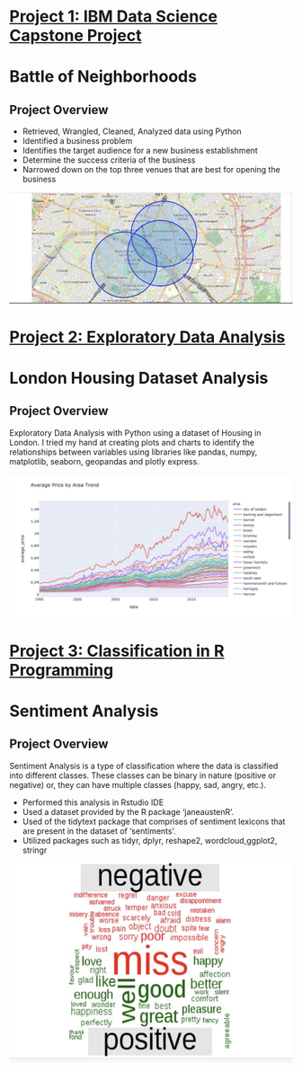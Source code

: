 

# [Project 1: IBM Data Science Capstone Project](https://github.com/Esther-Ogundipe/Data-Science-Porfolio)

# Battle of Neighborhoods

## Project Overview
* Retrieved, Wrangled, Cleaned, Analyzed data using Python
* Identified a business problem 
* Identifies the target audience for a new business establishment
* Determine the success criteria of the business
* Narrowed down on the top three venues that are best for opening the business

![](/battle_of_neighborhods.png)

# [Project 2: Exploratory Data Analysis](https://www.kaggle.com/estherogundipe/london-housing-dataset-eda)

# London Housing Dataset Analysis

## Project Overview
Exploratory Data Analysis with Python using a dataset of Housing in London. I tried my hand at creating plots and charts to identify the relationships between variables using libraries like pandas, numpy, matplotlib, seaborn, geopandas and plotly express.

![](/image_london_housing.png)

# [Project 3: Classification in R Programming](https://github.com/Esther-Ogundipe/Portfolio-Project-1/tree/develop)

# Sentiment Analysis

## Project Overview
Sentiment Analysis is a type of classification where the data is classified into different classes. These classes can be binary in nature (positive or negative) or, they can have multiple classes (happy, sad, angry, etc.).

* Performed this analysis in Rstudio IDE
* Used a dataset provided by the R package ‘janeaustenR’.
* Used of the tidytext package that comprises of sentiment lexicons that are present in the dataset of ‘sentiments’.
* Utilized packages such as tidyr, dplyr, reshape2, wordcloud,ggplot2, stringr

![](https://github.com/Esther-Ogundipe/Portfolio-Project-1/blob/master/word_cloud.png)

